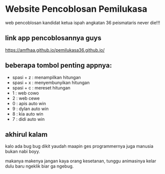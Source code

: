 # Website Pencoblosan Pemilukasa 
web pencoblosan kandidat ketua ispah angkatan 36 peismataris never die!!!

## link app pencoblosannya guys

https://amfhaa.github.io/pemilukasa36.github.io/

## beberapa tombol penting appnya:
- spasi + z : menampilkan hitungan
- spasi + x : menyembunyikan hitungan
- spasi + c : mereset hitungan
- 1 : web cowo
- 2 : web cewe
- 0 : apis auto win
- 9 : dylan auto win
- 8 : kia auto win
- 7 : didi auto win

## akhirul kalam
kalo ada bug bug dikit yaudah maapin ges programmernya juga manusia bukan nabi boyy. 

makanya makenya jangan kaya orang kesetanan, tunggu animasinya kelar dulu baru ngeklik biar ga ngebug.
